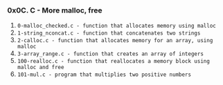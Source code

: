 ### 0x0C. C - More malloc, free

1. `0-malloc_checked.c - function that allocates memory using malloc`
2. `1-string_nconcat.c - function that concatenates two strings`  
3. `2-calloc.c - function that allocates memory for an array, using malloc` 
4. `3-array_range.c - function that creates an array of integers`
5. `100-realloc.c - function that reallocates a memory block using malloc and free`
6. `101-mul.c - program that multiplies two positive numbers`
